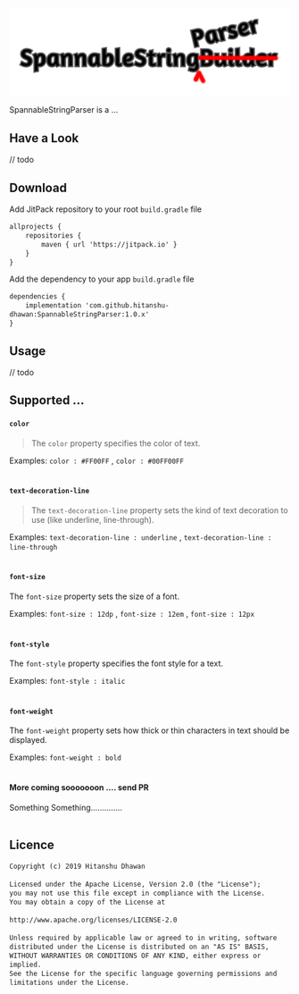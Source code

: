 ![SpannableStringParser](images/logo.png)

SpannableStringParser is a ...

## Have a Look
// todo

## Download
Add JitPack repository to your root `build.gradle` file
```
allprojects {
    repositories {
        maven { url 'https://jitpack.io' }
    }
}
```
Add the dependency to your app `build.gradle` file
```
dependencies {
    implementation 'com.github.hitanshu-dhawan:SpannableStringParser:1.0.x'
}
```

## Usage
// todo

## Supported ...

#### `color`
> The `color` property specifies the color of text.

Examples: `color : #FF00FF` , `color : #00FF00FF`
<br><br>

#### `text-decoration-line`
> The `text-decoration-line` property sets the kind of text decoration to use (like underline, line-through).

Examples: `text-decoration-line : underline` , `text-decoration-line : line-through`
<br><br>

#### `font-size`
The `font-size` property sets the size of a font.

Examples: `font-size : 12dp` , `font-size : 12em` , `font-size : 12px`
<br><br>

#### `font-style`
The `font-style` property specifies the font style for a text.

Examples: `font-style : italic`
<br><br>

#### `font-weight`
The `font-weight` property sets how thick or thin characters in text should be displayed.

Examples: `font-weight : bold`
<br><br>

#### More coming sooooooon .... send PR
Something Something..............
<br><br>

## Licence
```
Copyright (c) 2019 Hitanshu Dhawan

Licensed under the Apache License, Version 2.0 (the "License");
you may not use this file except in compliance with the License.
You may obtain a copy of the License at

http://www.apache.org/licenses/LICENSE-2.0

Unless required by applicable law or agreed to in writing, software
distributed under the License is distributed on an "AS IS" BASIS,
WITHOUT WARRANTIES OR CONDITIONS OF ANY KIND, either express or implied.
See the License for the specific language governing permissions and
limitations under the License.
```
